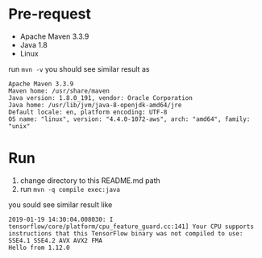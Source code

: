 
Pre-request
=====
- Apache Maven 3.3.9
- Java 1.8
- Linux


run `mvn -v` you should see similar result as 

```
Apache Maven 3.3.9
Maven home: /usr/share/maven
Java version: 1.8.0_191, vendor: Oracle Corporation
Java home: /usr/lib/jvm/java-8-openjdk-amd64/jre
Default locale: en, platform encoding: UTF-8
OS name: "linux", version: "4.4.0-1072-aws", arch: "amd64", family: "unix"
```


Run
=====
1. change directory to this README.md path
2. run `mvn -q compile exec:java`

you sould see similar result like

```
2019-01-19 14:30:04.008030: I tensorflow/core/platform/cpu_feature_guard.cc:141] Your CPU supports instructions that this TensorFlow binary was not compiled to use: SSE4.1 SSE4.2 AVX AVX2 FMA
Hello from 1.12.0
```

